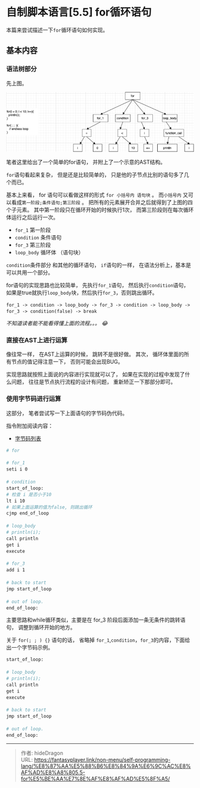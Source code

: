 # 自制脚本语言[5.5] for循环语句


本篇来尝试描述一下`for`循环语句如何实现。

## 基本内容

### 语法树部分

先上图。 

![for 的语法树](/img/program/for_ast1.png)

笔者这里给出了一个简单的for语句， 并附上了一个示意的AST结构。

`for`语句看起来复杂， 但是还是比较简单的， 只是他的子节点比别的语句多了几个而已。

基本上来看， for 语句可以看做这样的形式 `for 小括号内 语句块` 。 而`小括号内` 又可以看成`第一阶段;条件语句;第三阶段` 。  把所有的元素展开合并之后就得到了上图的四个子元素。  其中第一阶段只在循环开始的时候执行1次， 而第三阶段则在每次循环体运行之后运行一次。

- `for_1`  第一阶段
- `condition` 条件语句
- `for_3`   第三阶段
- `loop_body`  循环体 （语句块）

`condition`条件部分 和其他的循环语句， `if`语句的一样， 在语法分析上，基本是可以共用一个部分。

for语句的实现思路也比较简单， 先执行`for_1`语句， 然后执行`condition`语句， 如果是true就执行`loop_body`块，然后执行`for_3`，否则跳出循环。

`for_1 -> condition -> loop_body -> for_3 -> condition -> loop_body -> for_3 -> condition(false) -> break`

*不知道读者能不能看得懂上面的流程。。。 :joy:*



### 直接在AST上进行运算

像往常一样， 在AST上运算的时候， 跳转不是很好做。 其次， 循环体里面的所有节点的值记得注意一下， 否则可能会出现BUG。 

实现思路就按照上面说的内容进行实现就可以了， 如果在实现的过程中发现了什么问题， 往往是节点执行流程的设计有问题， 重新矫正一下那部分即可。 



### 使用字节码进行运算

这部分， 笔者尝试写一下上面语句的字节码伪代码。 

指令附加阅读内容： 

- [ 字节码列表](../自制脚本语言附.1-字节码列表/)

```bash
# for

# for_1
seti i 0

# condition
start_of_loop:
# 检查 i 是否小于10
lt i 10
# 如果上面运算的值为false, 则跳出循环
cjmp end_of_loop

# loop_body
# println(i);
call println 
get i
execute

# for_3
add i 1

# back to start 
jmp start_of_loop

# out of loop.
end_of_loop: 
```

主要思路和while循环类似，主要是在 for_3 阶段后面添加一条无条件的跳转语句， 调整到循环开始的地方。 

关于 `for(; ; ) {}`  语句的话， 省略掉 `for_1`,`condition`，`for_3`的内容，下面给出一个字节码示例。

```bash
start_of_loop:

# loop_body
# println(i);
call println 
get i
execute

# back to start 
jmp start_of_loop

# out of loop.
end_of_loop: 
```





---

> 作者: hideDragon  
> URL: https://fantasyplayer.link/non-menu/self-programming-lang/%E8%87%AA%E5%88%B6%E8%84%9A%E6%9C%AC%E8%AF%AD%E8%A8%805.5-for%E5%BE%AA%E7%8E%AF%E8%AF%AD%E5%8F%A5/  

